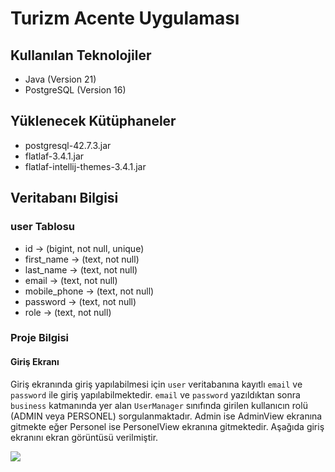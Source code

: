 # Turizm Acente Uygulaması

## Kullanılan Teknolojiler
* Java (Version 21)
* PostgreSQL (Version 16)

## Yüklenecek Kütüphaneler
* postgresql-42.7.3.jar
* flatlaf-3.4.1.jar
* flatlaf-intellij-themes-3.4.1.jar

## Veritabanı Bilgisi

### user Tablosu
 * id -> (bigint, not null, unique)
 * first_name -> (text, not null)
 * last_name -> (text, not null)
 * email -> (text, not null)
 * mobile_phone -> (text, not null)
 * password -> (text, not null)
 * role -> (text, not null)


### Proje Bilgisi

#### Giriş Ekranı

Giriş ekranında giriş yapılabilmesi için `user` veritabanına kayıtlı `email` ve `password` ile giriş yapılabilmektedir. 
`email` ve `password` yazıldıktan sonra `business` katmanında yer alan `UserManager` sınıfında girilen kullanıcın rolü (ADMIN veya PERSONEL) sorgulanmaktadır.
Admin ise AdminView ekranına gitmekte eğer Personel ise PersonelView ekranına gitmektedir.
Aşağıda giriş ekranını ekran görüntüsü verilmiştir.

<img src="C:\Users\atmac\OneDrive\Masaüstü\Patika\turizmAcenteSistemi\screenfolder\1.jpg">



